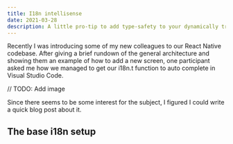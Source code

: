 ```yaml
---
title: I18n intellisense
date: 2021-03-28
description: A little pro-tip to add type-safety to your dynamically translated messages
---
```


Recently I was introducing some of my new colleagues to our React Native codebase. After giving a brief rundown of the general architecture and showing them an example of how to add a new screen, one participant asked me how we managed to get our i18n.t function to auto complete in Visual Studio Code.

// TODO: Add image

Since there seems to be some interest for the subject, I figured I could write a quick blog post about it.

## The base i18n setup

